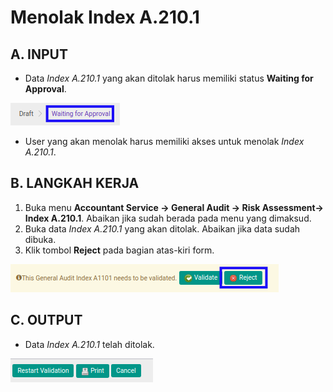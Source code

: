 # Menolak Index A.210.1

## A. INPUT

* Data *Index A.210.1* yang akan ditolak harus memiliki status **Waiting for Approval**.

![](../../../img/index-a2101/status-waiting-for-approval.png)

* User yang akan menolak harus memiliki akses untuk menolak *Index A.210.1*.

## B. LANGKAH KERJA

1. Buka menu **Accountant Service -> General Audit -> Risk Assessment-> Index A.210.1**. Abaikan jika sudah berada pada menu yang dimaksud.
2. Buka data *Index A.210.1* yang akan ditolak. Abaikan jika data sudah dibuka.
3. Klik tombol **Reject** pada bagian atas-kiri form.

![](../../../img/index-a2101/tombol-reject.png)

## C. OUTPUT

* Data *Index A.210.1* telah ditolak.

![](../../../img/index-a2101/output-ditolak.png)
